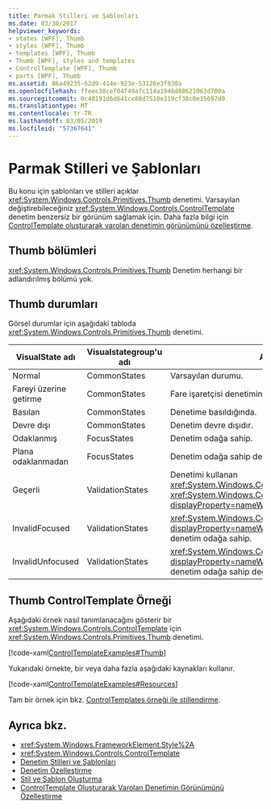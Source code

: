 ```yaml
---
title: Parmak Stilleri ve Şablonları
ms.date: 03/30/2017
helpviewer_keywords:
- states [WPF], Thumb
- styles [WPF], Thumb
- templates [WPF], Thumb
- Thumb [WPF], styles and templates
- ControlTemplate [WPF], Thumb
- parts [WPF], Thumb
ms.assetid: 86a49235-62d9-414e-923e-53126e3f930a
ms.openlocfilehash: ffeec38cef04f49afc114a1946d88621063d700a
ms.sourcegitcommit: 0c48191d6d641ce88d7510e319cf38c0e35697d0
ms.translationtype: MT
ms.contentlocale: tr-TR
ms.lasthandoff: 03/05/2019
ms.locfileid: "57367641"
---
```

# <a name="thumb-syles-and-templates"></a>Parmak Stilleri ve Şablonları
Bu konu için şablonları ve stilleri açıklar <xref:System.Windows.Controls.Primitives.Thumb> denetimi. Varsayılan değiştirebileceğiniz <xref:System.Windows.Controls.ControlTemplate> denetim benzersiz bir görünüm sağlamak için. Daha fazla bilgi için [ControlTemplate oluşturarak varolan denetimin görünümünü özelleştirme](customizing-the-appearance-of-an-existing-control.md).  
  
## <a name="thumb-parts"></a>Thumb bölümleri  
 <xref:System.Windows.Controls.Primitives.Thumb> Denetim herhangi bir adlandırılmış bölümü yok.  
  
## <a name="thumb-states"></a>Thumb durumları  
 Görsel durumlar için aşağıdaki tabloda <xref:System.Windows.Controls.Primitives.Thumb> denetimi.  
  
|VisualState adı|Visualstategroup'u adı|Açıklama|  
|-|-|-|  
|Normal|CommonStates|Varsayılan durumu.|  
|Fareyi üzerine getirme|CommonStates|Fare işaretçisi denetimin üzerine yerleştirilir.|  
|Basılan|CommonStates|Denetime basıldığında.|  
|Devre dışı|CommonStates|Denetim devre dışıdır.|  
|Odaklanmış|FocusStates|Denetim odağa sahip.|  
|Plana odaklanmadan|FocusStates|Denetim odağa sahip değil.|  
|Geçerli|ValidationStates|Denetimi kullanan <xref:System.Windows.Controls.Validation> sınıfı ve <xref:System.Windows.Controls.Validation.HasError%2A?displayProperty=nameWithType> ekli özelliği `false`.|  
|InvalidFocused|ValidationStates|<xref:System.Windows.Controls.Validation.HasError%2A?displayProperty=nameWithType> Ekli özelliği `true` olan denetim odağa sahip.|  
|InvalidUnfocused|ValidationStates|<xref:System.Windows.Controls.Validation.HasError%2A?displayProperty=nameWithType> Ekli özelliği `true` olan denetim odağa sahip değil.|  
  
## <a name="thumb-controltemplate-example"></a>Thumb ControlTemplate Örneği  
 Aşağıdaki örnek nasıl tanımlanacağını gösterir bir <xref:System.Windows.Controls.ControlTemplate> için <xref:System.Windows.Controls.Primitives.Thumb> denetimi.  
  
 [!code-xaml[ControlTemplateExamples#Thumb](~/samples/snippets/csharp/VS_Snippets_Wpf/ControlTemplateExamples/CS/resources/slider.xaml#thumb)]  
  
 Yukarıdaki örnekte, bir veya daha fazla aşağıdaki kaynakları kullanır.  
  
 [!code-xaml[ControlTemplateExamples#Resources](~/samples/snippets/csharp/VS_Snippets_Wpf/ControlTemplateExamples/CS/resources/shared.xaml#resources)]  
  
 Tam bir örnek için bkz. [ControlTemplates örneği ile stillendirme](https://github.com/Microsoft/WPF-Samples/tree/master/Styles%20&%20Templates/IntroToStylingAndTemplating).  
  
## <a name="see-also"></a>Ayrıca bkz.
- <xref:System.Windows.FrameworkElement.Style%2A>
- <xref:System.Windows.Controls.ControlTemplate>
- [Denetim Stilleri ve Şablonları](control-styles-and-templates.md)
- [Denetim Özelleştirme](control-customization.md)
- [Stil ve Şablon Oluşturma](styling-and-templating.md)
- [ControlTemplate Oluşturarak Varolan Denetimin Görünümünü Özelleştirme](customizing-the-appearance-of-an-existing-control.md)

